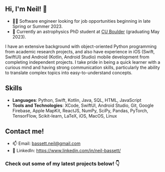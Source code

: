 ## Hi, I'm Neil! 👋

- 🧑‍💻 Software engineer looking for job opportunities beginning in late Spring or Summer 2023.  
- 🔭 Currently an astrophysics PhD student at [CU Boulder](https://www.colorado.edu/aps) (graduating May 2023).

I have an extensive background with object-oriented Python programming from academic research projects, and also have experience in iOS (Swift, SwiftUI) and Android (Kotlin, Android Studio) mobile development from completing independent projects. I take pride in being a quick learner with a curious mind and having strong communication skills, particularly the ability to translate complex topics into easy-to-understand concepts.

## Skills
- **Languages**: Python, Swift, Kotlin, Java, SQL, HTML, JavaScript
- **Tools and Technologies**: XCode, SwiftUI, Android Studio, Git, Google Firebase, Apple MapKit, ReactJS, NumPy, SciPy, Pandas, PyTorch, TensorFlow, Scikit-learn, LaTeX, iOS, MacOS, Linux

## Contact me!
- 📫 Email: bassett.neil@gmail.com
- 💼 LinkedIn: https://www.linkedin.com/in/neil-bassett/

### Check out some of my latest projects below! 👇

<!--
**npbassett/npbassett** is a ✨ _special_ ✨ repository because its `README.md` (this file) appears on your GitHub profile.

Here are some ideas to get you started:

- 🔭 I’m currently working on ...
- 🌱 I’m currently learning ...
- 👯 I’m looking to collaborate on ...
- 🤔 I’m looking for help with ...
- 💬 Ask me about ...
- 📫 How to reach me: ...
- 😄 Pronouns: ...
- ⚡ Fun fact: ...
-->
